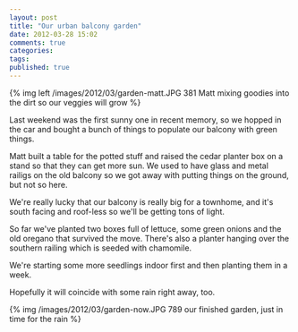 ```yaml
---
layout: post
title: "Our urban balcony garden"
date: 2012-03-28 15:02
comments: true
categories: 
tags: 
published: true
---
```


{% img left /images/2012/03/garden-matt.JPG 381 Matt mixing goodies into the dirt so our veggies will grow %}

Last weekend was the first sunny one in recent memory, so we hopped in the car and bought a bunch of things to populate our balcony with green things.

Matt built a table for the potted stuff and raised the cedar planter box on a stand so that they can get more sun. We used to have glass and metal railigs on the old balcony so we got away with putting things on the ground, but not so here.

We're really lucky that our balcony is really big for a townhome, and it's south facing and roof-less so we'll be getting tons of light.

So far we've planted two boxes full of lettuce, some green onions and the old oregano that survived the move. There's also a planter hanging over the southern railing which is seeded with chamomile.

We're starting some more seedlings indoor first and then planting them in a week.

Hopefully it will coincide with some rain right away, too.

{% img /images/2012/03/garden-now.JPG 789 our finished garden, just in time for the rain %}